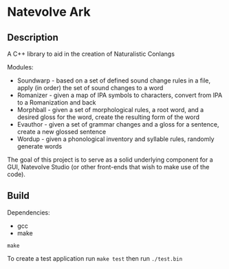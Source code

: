 # Natevolve Ark

## Description

A C++ library to aid in the creation of Naturalistic Conlangs

Modules:

- Soundwarp - based on a set of defined sound change rules in a file, apply (in order) the set of sound changes to a word
- Romanizer - given a map of IPA symbols to characters, convert from IPA to a Romanization and back
- Morphball - given a set of morphological rules, a root word, and a desired gloss for the word, create the resulting form of the word
- Evauthor - given a set of grammar changes and a gloss for a sentence, create a new glossed sentence
- Wordup - given a phonological inventory and syllable rules, randomly generate words

The goal of this project is to serve as a solid underlying component for a GUI, Natevolve Studio (or other front-ends that wish to make use of the code).

## Build

Dependencies:

- gcc
- make

`make`

To create a test application run `make test` then run `./test.bin`

